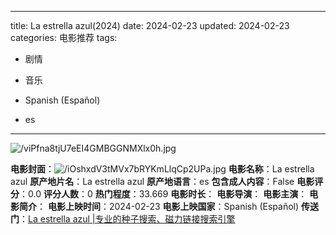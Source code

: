 
---
title: La estrella azul(2024)
date: 2024-02-23
updated: 2024-02-23
categories: 电影推荐
tags:

- 剧情
- 音乐

- Spanish (Español)
- es
---

<img src="https://image.tmdb.org/t/p/original/viPfna8tjU7eEI4GMBGGNMXlx0h.jpg" alt="/viPfna8tjU7eEI4GMBGGNMXlx0h.jpg" title="/viPfna8tjU7eEI4GMBGGNMXlx0h.jpg">

**电影封面**：<img src="https://image.tmdb.org/t/p/w200/iOshxdV3tMVx7bRYKmLlqCp2UPa.jpg" alt="/iOshxdV3tMVx7bRYKmLlqCp2UPa.jpg" title="/iOshxdV3tMVx7bRYKmLlqCp2UPa.jpg">
**电影名称**：La estrella azul
**原产地片名**：La estrella azul
**原产地语言**：es
**包含成人内容**：False
**电影评分**：0.0
**评分人数**：0
**热门程度**：33.669
**电影时长**：
**电影导演**：
**电影主演**：
**电影简介**：
**电影上映时间**：2024-02-23
**电影上映国家**：Spanish (Español)
**传送门**：[La estrella azul |专业的种子搜索、磁力链接搜索引擎](https://movie.amd794.com:2083/?search=La%20estrella%20azul&ordering=&mode=match_phrase&page_size=10&page=1)

